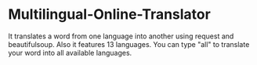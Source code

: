 # Multilingual-Online-Translator
It translates a word from one language into another using request and beautifulsoup. Also it features 13 languages. You can type "all" to translate your word into all available languages.
